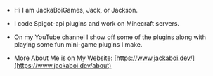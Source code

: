- Hi I am JackaBoiGames, Jack, or Jackson.
- I code Spigot-api plugins and work on Minecraft servers.
- On my YouTube channel I show off some of the plugins along with playing some fun mini-game plugins I make.

- More About Me is on My Website: [https://www.jackaboi.dev/](https://www.jackaboi.dev/about)
